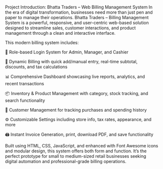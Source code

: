 Project Introduction: Bhatta Traders – Web Billing Management System
In the era of digital transformation, businesses need more than just pen and paper to manage their operations. 
Bhatta Traders – Billing Management System is a powerful, responsive, and user-centric web-based solution designed to streamline sales, customer interactions, 
and product management through a clean and interactive interface.

This modern billing system includes:

🔐 Role-based Login System for Admin, Manager, and Cashier

🧾 Dynamic Billing with quick add/manual entry, real-time subtotal, discounts, and tax calculations

📊 Comprehensive Dashboard showcasing live reports, analytics, and recent transactions

📦 Inventory & Product Management with category, stock tracking, and search functionality

👥 Customer Management for tracking purchases and spending history

⚙️ Customizable Settings including store info, tax rates, appearance, and more

🖨️ Instant Invoice Generation, print, download PDF, and save functionality

Built using HTML, CSS, JavaScript, and enhanced with Font Awesome icons and modular design, this system offers both form and function. 
It’s the perfect prototype for small to medium-sized retail businesses seeking digital automation and professional-grade billing operations.
